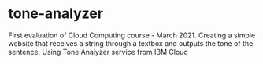 # tone-analyzer
First evaluation of Cloud Computing course - March 2021. Creating a simple website that receives a string through a textbox and outputs the tone of the sentence. Using Tone Analyzer service from IBM Cloud

